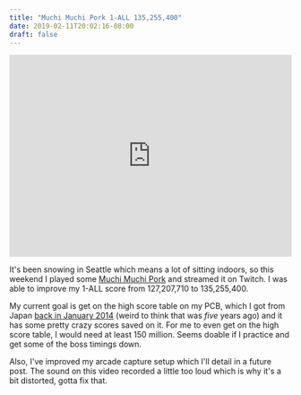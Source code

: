 ```yaml
---
title: "Muchi Muchi Pork 1-ALL 135,255,400"
date: 2019-02-11T20:02:16-08:00
draft: false
---
```


<iframe src="https://player.twitch.tv/?autoplay=false&video=v378187653" frameborder="0" allowfullscreen="true" scrolling="no" height="360" width="100%"></iframe>

It's been snowing in Seattle which means a lot of sitting indoors, so this weekend I played some [Muchi Muchi Pork](https://en.wikipedia.org/wiki/Muchi_Muchi_Pork!) and streamed it on Twitch. I was able to improve my 1-ALL score from 127,207,710 to 135,255,400.

My current goal is get on the high score table on my PCB, which I got from Japan [back in January 2014](/blog/2014/01/muchi-muchi-pork-pcb/) (weird to think that was *five* years ago) and it has some pretty crazy scores saved on it. For me to even get on the high score table, I would need at least 150 million. Seems doable if I practice and get some of the boss timings down.

Also, I've improved my arcade capture setup which I'll detail in a future post. The sound on this video recorded a little too loud which is why it's a bit distorted, gotta fix that.
